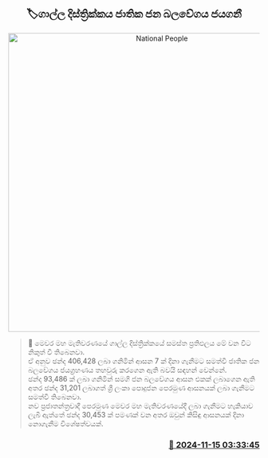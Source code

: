 <p align='center'><b><h2 align='center' title='National People's Party wins Galle District '>🏷ගාල්ල දිස්ත්‍රික්කය ජාතික ජන බලවේගය ජයගනී</h2></b></p>
<p align='center'><img src='https://helakuru.sgp1.cdn.digitaloceanspaces.com/esana/images/lib/parliment-election-result.jpg' width='600' alt='National People's Party wins Galle District '></p>

>📝 මෙවර මහ මැතිවරණයේ ගාල්ල දිස්ත්‍රික්කයේ සමස්ත ප්‍රතිඵලය මේ වන විට නිකුත් වී තිබෙනවා.<br>ඒ අනුව ඡන්ද 406,428 ලබා ගනිමින් ආසන 7 ක් දිනා ගැනීමට සමත්වී ජාතික ජන බලවේග​ය ​ජයග්‍රහණය තහවුරු කරගෙන ඇති බවයි සඳහන් වෙන්නේ.<br>ඡන්ද 93,486 ක් ලබා ගනිමින් සමගි ජන බලවේගය ආසන එකක් ලබාගෙන ඇති අතර ඡන්ද 31,201 ලබාගත් ශ්‍රී ලංකා පොදුජන පෙරමුණ ආසනයක් ලබා ගැනීමට සමත්වී තිබෙනවා.<br>නව ප්‍රජාතන්ත්‍රවාදී පෙරමුණ මෙවර මහ මැතිවරණයේදී ලබා ගැනීමට හැකියාව ලැබී ඇත්තේ ඡන්ද 30,453 ක් පමණක් වන අතර ඔවුන් කිසිඳු ආසනයක් දිනා නොගැනීම විශේෂත්වයක්.<br>

<h3 align='right'><a href='https://www.helakuru.lk/esana/p/105063/'>📅 2024-11-15 03:33:45</a></h3>
